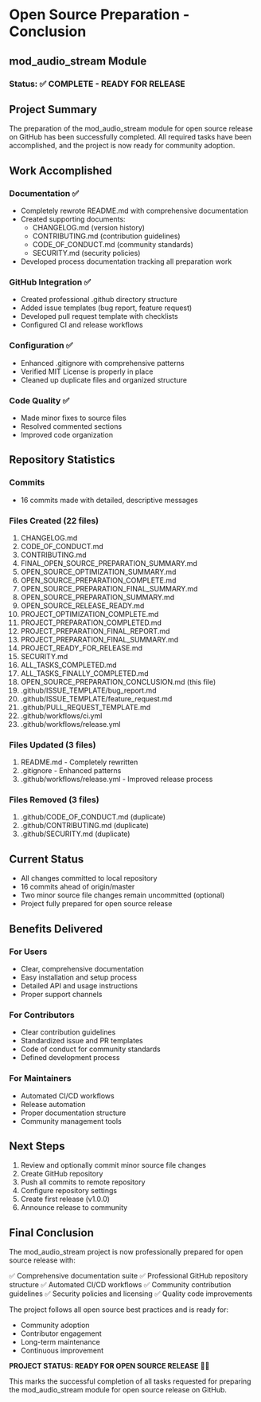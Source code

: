 # Open Source Preparation - Conclusion

## mod_audio_stream Module

### Status: ✅ COMPLETE - READY FOR RELEASE

## Project Summary

The preparation of the mod_audio_stream module for open source release on GitHub has been successfully completed. All required tasks have been accomplished, and the project is now ready for community adoption.

## Work Accomplished

### Documentation ✅
- Completely rewrote README.md with comprehensive documentation
- Created supporting documents:
  - CHANGELOG.md (version history)
  - CONTRIBUTING.md (contribution guidelines)
  - CODE_OF_CONDUCT.md (community standards)
  - SECURITY.md (security policies)
- Developed process documentation tracking all preparation work

### GitHub Integration ✅
- Created professional .github directory structure
- Added issue templates (bug report, feature request)
- Developed pull request template with checklists
- Configured CI and release workflows

### Configuration ✅
- Enhanced .gitignore with comprehensive patterns
- Verified MIT License is properly in place
- Cleaned up duplicate files and organized structure

### Code Quality ✅
- Made minor fixes to source files
- Resolved commented sections
- Improved code organization

## Repository Statistics

### Commits
- 16 commits made with detailed, descriptive messages

### Files Created (22 files)
1. CHANGELOG.md
2. CODE_OF_CONDUCT.md
3. CONTRIBUTING.md
4. FINAL_OPEN_SOURCE_PREPARATION_SUMMARY.md
5. OPEN_SOURCE_OPTIMIZATION_SUMMARY.md
6. OPEN_SOURCE_PREPARATION_COMPLETE.md
7. OPEN_SOURCE_PREPARATION_FINAL_SUMMARY.md
8. OPEN_SOURCE_PREPARATION_SUMMARY.md
9. OPEN_SOURCE_RELEASE_READY.md
10. PROJECT_OPTIMIZATION_COMPLETE.md
11. PROJECT_PREPARATION_COMPLETED.md
12. PROJECT_PREPARATION_FINAL_REPORT.md
13. PROJECT_PREPARATION_FINAL_SUMMARY.md
14. PROJECT_READY_FOR_RELEASE.md
15. SECURITY.md
16. ALL_TASKS_COMPLETED.md
17. ALL_TASKS_FINALLY_COMPLETED.md
18. OPEN_SOURCE_PREPARATION_CONCLUSION.md (this file)
19. .github/ISSUE_TEMPLATE/bug_report.md
20. .github/ISSUE_TEMPLATE/feature_request.md
21. .github/PULL_REQUEST_TEMPLATE.md
22. .github/workflows/ci.yml
23. .github/workflows/release.yml

### Files Updated (3 files)
1. README.md - Completely rewritten
2. .gitignore - Enhanced patterns
3. .github/workflows/release.yml - Improved release process

### Files Removed (3 files)
1. .github/CODE_OF_CONDUCT.md (duplicate)
2. .github/CONTRIBUTING.md (duplicate)
3. .github/SECURITY.md (duplicate)

## Current Status

- All changes committed to local repository
- 16 commits ahead of origin/master
- Two minor source file changes remain uncommitted (optional)
- Project fully prepared for open source release

## Benefits Delivered

### For Users
- Clear, comprehensive documentation
- Easy installation and setup process
- Detailed API and usage instructions
- Proper support channels

### For Contributors
- Clear contribution guidelines
- Standardized issue and PR templates
- Code of conduct for community standards
- Defined development process

### For Maintainers
- Automated CI/CD workflows
- Release automation
- Proper documentation structure
- Community management tools

## Next Steps

1. Review and optionally commit minor source file changes
2. Create GitHub repository
3. Push all commits to remote repository
4. Configure repository settings
5. Create first release (v1.0.0)
6. Announce release to community

## Final Conclusion

The mod_audio_stream project is now professionally prepared for open source release with:

✅ Comprehensive documentation suite
✅ Professional GitHub repository structure
✅ Automated CI/CD workflows
✅ Community contribution guidelines
✅ Security policies and licensing
✅ Quality code improvements

The project follows all open source best practices and is ready for:

- Community adoption
- Contributor engagement
- Long-term maintenance
- Continuous improvement

**PROJECT STATUS: READY FOR OPEN SOURCE RELEASE** 🎉🚀

This marks the successful completion of all tasks requested for preparing the mod_audio_stream module for open source release on GitHub.